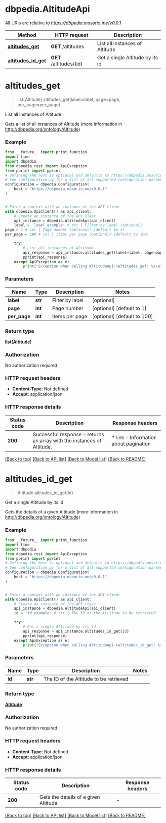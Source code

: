 # dbpedia.AltitudeApi

All URIs are relative to *https://dbpedia.mosorio.me/v0.0.1*

Method | HTTP request | Description
------------- | ------------- | -------------
[**altitudes_get**](AltitudeApi.md#altitudes_get) | **GET** /altitudes | List all instances of Altitude
[**altitudes_id_get**](AltitudeApi.md#altitudes_id_get) | **GET** /altitudes/{id} | Get a single Altitude by its id


# **altitudes_get**
> list[Altitude] altitudes_get(label=label, page=page, per_page=per_page)

List all instances of Altitude

Gets a list of all instances of Altitude (more information in http://dbpedia.org/ontology/Altitude)

### Example

```python
from __future__ import print_function
import time
import dbpedia
from dbpedia.rest import ApiException
from pprint import pprint
# Defining the host is optional and defaults to https://dbpedia.mosorio.me/v0.0.1
# See configuration.py for a list of all supported configuration parameters.
configuration = dbpedia.Configuration(
    host = "https://dbpedia.mosorio.me/v0.0.1"
)


# Enter a context with an instance of the API client
with dbpedia.ApiClient() as api_client:
    # Create an instance of the API class
    api_instance = dbpedia.AltitudeApi(api_client)
    label = 'label_example' # str | Filter by label (optional)
page = 1 # int | Page number (optional) (default to 1)
per_page = 100 # int | Items per page (optional) (default to 100)

    try:
        # List all instances of Altitude
        api_response = api_instance.altitudes_get(label=label, page=page, per_page=per_page)
        pprint(api_response)
    except ApiException as e:
        print("Exception when calling AltitudeApi->altitudes_get: %s\n" % e)
```

### Parameters

Name | Type | Description  | Notes
------------- | ------------- | ------------- | -------------
 **label** | **str**| Filter by label | [optional] 
 **page** | **int**| Page number | [optional] [default to 1]
 **per_page** | **int**| Items per page | [optional] [default to 100]

### Return type

[**list[Altitude]**](Altitude.md)

### Authorization

No authorization required

### HTTP request headers

 - **Content-Type**: Not defined
 - **Accept**: application/json

### HTTP response details
| Status code | Description | Response headers |
|-------------|-------------|------------------|
**200** | Successful response - returns an array with the instances of Altitude. |  * link - Information about pagination <br>  |

[[Back to top]](#) [[Back to API list]](../README.md#documentation-for-api-endpoints) [[Back to Model list]](../README.md#documentation-for-models) [[Back to README]](../README.md)

# **altitudes_id_get**
> Altitude altitudes_id_get(id)

Get a single Altitude by its id

Gets the details of a given Altitude (more information in http://dbpedia.org/ontology/Altitude)

### Example

```python
from __future__ import print_function
import time
import dbpedia
from dbpedia.rest import ApiException
from pprint import pprint
# Defining the host is optional and defaults to https://dbpedia.mosorio.me/v0.0.1
# See configuration.py for a list of all supported configuration parameters.
configuration = dbpedia.Configuration(
    host = "https://dbpedia.mosorio.me/v0.0.1"
)


# Enter a context with an instance of the API client
with dbpedia.ApiClient() as api_client:
    # Create an instance of the API class
    api_instance = dbpedia.AltitudeApi(api_client)
    id = 'id_example' # str | The ID of the Altitude to be retrieved

    try:
        # Get a single Altitude by its id
        api_response = api_instance.altitudes_id_get(id)
        pprint(api_response)
    except ApiException as e:
        print("Exception when calling AltitudeApi->altitudes_id_get: %s\n" % e)
```

### Parameters

Name | Type | Description  | Notes
------------- | ------------- | ------------- | -------------
 **id** | **str**| The ID of the Altitude to be retrieved | 

### Return type

[**Altitude**](Altitude.md)

### Authorization

No authorization required

### HTTP request headers

 - **Content-Type**: Not defined
 - **Accept**: application/json

### HTTP response details
| Status code | Description | Response headers |
|-------------|-------------|------------------|
**200** | Gets the details of a given Altitude |  -  |

[[Back to top]](#) [[Back to API list]](../README.md#documentation-for-api-endpoints) [[Back to Model list]](../README.md#documentation-for-models) [[Back to README]](../README.md)

